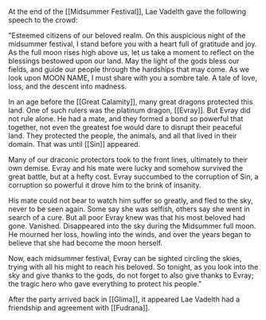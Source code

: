 At the end of the [[Midsummer Festival]], Lae Vadelth gave the following speech to the crowd:

"Esteemed citizens of our beloved realm. On this auspicious night of the midsummer festival, I stand before you with a heart full of gratitude and joy. As the full moon rises high above us, let us take a moment to reflect on the blessings bestowed upon our land. May the light of the gods bless our fields, and guide our people through the hardships that may come. As we look upon MOON NAME, I must share with you a sombre tale. A tale of love, loss, and the descent into madness. 

In an age before the [[Great Calamity]], many great dragons protected this land. One of such rulers was the platinum dragon, [[Evray]]. But Evray did not rule alone. He had a mate, and they formed a bond so powerful that together, not even the greatest foe would dare to disrupt their peaceful land. They protected the people, the animals, and all that lived in their domain. That was until [[Sin]] appeared. 

Many of our draconic protectors took to the front lines, ultimately to their own demise. Evray and his mate were lucky and somehow survived the great battle, but at a hefty cost. Evray succumbed to the corruption of Sin, a corruption so powerful it drove him to the brink of insanity. 

His mate could not bear to watch him suffer so greatly, and fled to the sky, never to be seen again. Some say she was selfish, others say she went in search of a cure. But all poor Evray knew was that his most beloved had gone. Vanished. Disappeared into the sky during the Midsummer full moon. He mourned her loss, howling into the winds, and over the years began to believe that she had become the moon herself. 

Now, each midsummer festival, Evray can be sighted circling the skies, trying with all his might to reach his beloved. So tonight, as you look into the sky and give thanks to the gods, do not forget to also give thanks to Evray; the tragic hero who gave everything to protect his people." 

After the party arrived back in [[Glima]], it appeared Lae Vadelth had a friendship and agreement with [[Fudrana]]. 

